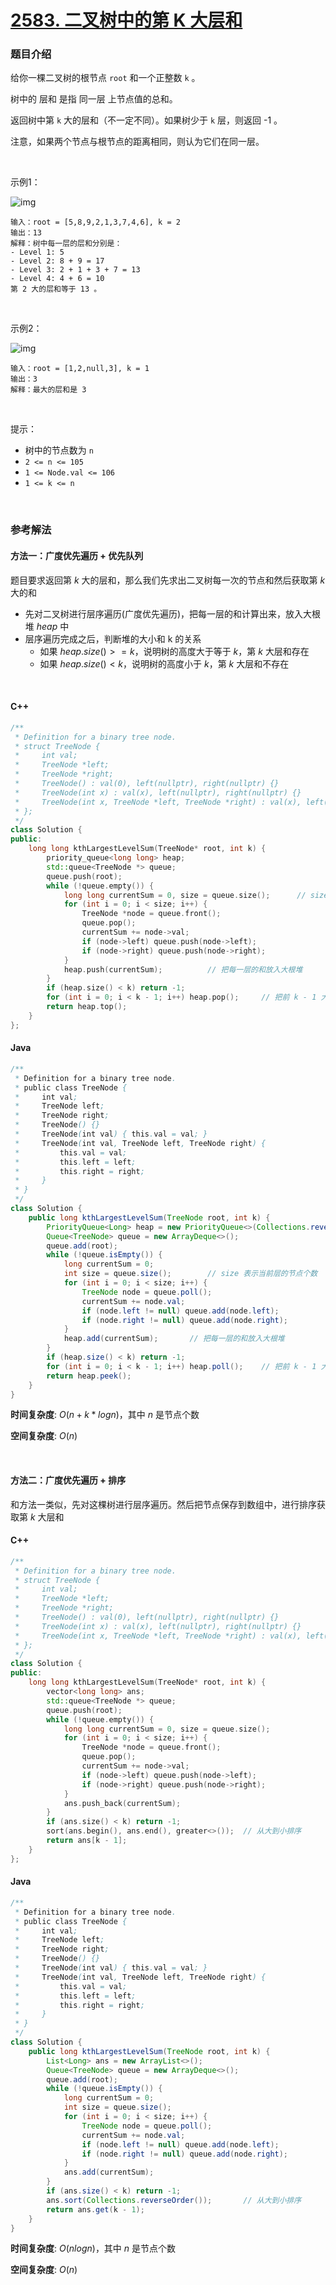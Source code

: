 # [2583. 二叉树中的第 K 大层和](https://leetcode.cn/problems/kth-largest-sum-in-a-binary-tree/)

### 题目介绍

给你一棵二叉树的根节点 `root` 和一个正整数 `k` 。

树中的 层和 是指 同一层 上节点值的总和。

返回树中第 `k` 大的层和（不一定不同）。如果树少于 `k` 层，则返回 -1 。

注意，如果两个节点与根节点的距离相同，则认为它们在同一层。

<br>

示例1：

![img](https://assets.leetcode.com/uploads/2022/12/14/binaryytreeedrawio-2.png)

```
输入：root = [5,8,9,2,1,3,7,4,6], k = 2
输出：13
解释：树中每一层的层和分别是：
- Level 1: 5
- Level 2: 8 + 9 = 17
- Level 3: 2 + 1 + 3 + 7 = 13
- Level 4: 4 + 6 = 10
第 2 大的层和等于 13 。
```

<br>

示例2：

![img](https://assets.leetcode.com/uploads/2022/12/14/treedrawio-3.png)

```
输入：root = [1,2,null,3], k = 1
输出：3
解释：最大的层和是 3
```

<br>

提示：

-   树中的节点数为 `n`
-   `2 <= n <= 105`
-   `1 <= Node.val <= 106`
-   `1 <= k <= n`

<br>

### 参考解法

#### 方法一：广度优先遍历 + 优先队列

题目要求返回第 $k$ 大的层和，那么我们先求出二叉树每一次的节点和然后获取第 $k$ 大的和

- 先对二叉树进行层序遍历(广度优先遍历)，把每一层的和计算出来，放入大根堆 $heap$ 中
- 层序遍历完成之后，判断堆的大小和 k 的关系
    - 如果 $heap.size() >= k$，说明树的高度大于等于 $k$，第 $k$ 大层和存在
    - 如果 $heap.size() < k$，说明树的高度小于 $k$，第 $k$ 大层和不存在

<br>

#### **C++**

```C++
/**
 * Definition for a binary tree node.
 * struct TreeNode {
 *     int val;
 *     TreeNode *left;
 *     TreeNode *right;
 *     TreeNode() : val(0), left(nullptr), right(nullptr) {}
 *     TreeNode(int x) : val(x), left(nullptr), right(nullptr) {}
 *     TreeNode(int x, TreeNode *left, TreeNode *right) : val(x), left(left), right(right) {}
 * };
 */
class Solution {
public:
    long long kthLargestLevelSum(TreeNode* root, int k) {
        priority_queue<long long> heap;
        std::queue<TreeNode *> queue;
        queue.push(root);
        while (!queue.empty()) {
            long long currentSum = 0, size = queue.size();		// size 表示当前层的节点个数
            for (int i = 0; i < size; i++) {
                TreeNode *node = queue.front();
                queue.pop();
                currentSum += node->val;
                if (node->left) queue.push(node->left);
                if (node->right) queue.push(node->right);
            }
            heap.push(currentSum);			// 把每一层的和放入大根堆
        }
        if (heap.size() < k) return -1;
        for (int i = 0; i < k - 1; i++) heap.pop();		// 把前 k - 1 大的层和从堆中弹出
        return heap.top();
    }
};
```



#### **Java**

```Java
/**
 * Definition for a binary tree node.
 * public class TreeNode {
 *     int val;
 *     TreeNode left;
 *     TreeNode right;
 *     TreeNode() {}
 *     TreeNode(int val) { this.val = val; }
 *     TreeNode(int val, TreeNode left, TreeNode right) {
 *         this.val = val;
 *         this.left = left;
 *         this.right = right;
 *     }
 * }
 */
class Solution {
    public long kthLargestLevelSum(TreeNode root, int k) {
        PriorityQueue<Long> heap = new PriorityQueue<>(Collections.reverseOrder());
        Queue<TreeNode> queue = new ArrayDeque<>();
        queue.add(root);
        while (!queue.isEmpty()) {
            long currentSum = 0;
            int size = queue.size();		// size 表示当前层的节点个数
            for (int i = 0; i < size; i++) {
                TreeNode node = queue.poll();
                currentSum += node.val;
                if (node.left != null) queue.add(node.left);
                if (node.right != null) queue.add(node.right);
            }
            heap.add(currentSum);		// 把每一层的和放入大根堆
        }
        if (heap.size() < k) return -1;
        for (int i = 0; i < k - 1; i++) heap.poll();	// 把前 k - 1 大的层和从堆中弹出
        return heap.peek();
    }
}
```

**时间复杂度**: $O(n + k * logn)$，其中 $n$ 是节点个数

**空间复杂度**: $O(n)$

<br>

#### 方法二：广度优先遍历 + 排序

和方法一类似，先对这棵树进行层序遍历。然后把节点保存到数组中，进行排序获取第 $k$ 大层和

#### **C++**

```C++
/**
 * Definition for a binary tree node.
 * struct TreeNode {
 *     int val;
 *     TreeNode *left;
 *     TreeNode *right;
 *     TreeNode() : val(0), left(nullptr), right(nullptr) {}
 *     TreeNode(int x) : val(x), left(nullptr), right(nullptr) {}
 *     TreeNode(int x, TreeNode *left, TreeNode *right) : val(x), left(left), right(right) {}
 * };
 */
class Solution {
public:
    long long kthLargestLevelSum(TreeNode* root, int k) {
        vector<long long> ans;
        std::queue<TreeNode *> queue;
        queue.push(root);
        while (!queue.empty()) {
            long long currentSum = 0, size = queue.size();
            for (int i = 0; i < size; i++) {
                TreeNode *node = queue.front();
                queue.pop();
                currentSum += node->val;
                if (node->left) queue.push(node->left);
                if (node->right) queue.push(node->right);
            }
            ans.push_back(currentSum);
        }
        if (ans.size() < k) return -1;
        sort(ans.begin(), ans.end(), greater<>());	// 从大到小排序
        return ans[k - 1];
    }
};
```



#### **Java**

```Java
/**
 * Definition for a binary tree node.
 * public class TreeNode {
 *     int val;
 *     TreeNode left;
 *     TreeNode right;
 *     TreeNode() {}
 *     TreeNode(int val) { this.val = val; }
 *     TreeNode(int val, TreeNode left, TreeNode right) {
 *         this.val = val;
 *         this.left = left;
 *         this.right = right;
 *     }
 * }
 */
class Solution {
    public long kthLargestLevelSum(TreeNode root, int k) {
        List<Long> ans = new ArrayList<>();
        Queue<TreeNode> queue = new ArrayDeque<>();
        queue.add(root);
        while (!queue.isEmpty()) {
            long currentSum = 0;
            int size = queue.size();
            for (int i = 0; i < size; i++) {
                TreeNode node = queue.poll();
                currentSum += node.val;
                if (node.left != null) queue.add(node.left);
                if (node.right != null) queue.add(node.right);
            }
            ans.add(currentSum);
        }
        if (ans.size() < k) return -1;
        ans.sort(Collections.reverseOrder());		// 从大到小排序
        return ans.get(k - 1);
    }
}
```

**时间复杂度**: $O(nlogn)$，其中 $n$ 是节点个数

**空间复杂度**: $O(n)$